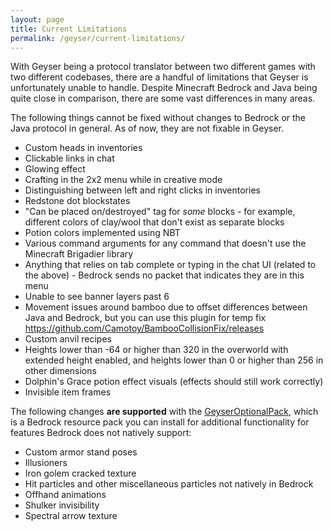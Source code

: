 ```yaml
---
layout: page
title: Current Limitations
permalink: /geyser/current-limitations/
---
```


With Geyser being a protocol translator between two different games with two different codebases, there are a handful of limitations that Geyser is unfortunately unable to handle. Despite Minecraft Bedrock and Java being quite close in comparison, there are some vast differences in many areas.

The following things cannot be fixed without changes to Bedrock or the Java protocol in general. As of now, they are not fixable in Geyser.

- Custom heads in inventories
- Clickable links in chat
- Glowing effect
- Crafting in the 2x2 menu while in creative mode
- Distinguishing between left and right clicks in inventories
- Redstone dot blockstates
- "Can be placed on/destroyed" tag for *some* blocks - for example, different colors of clay/wool that don't exist as separate blocks
- Potion colors implemented using NBT
- Various command arguments for any command that doesn't use the Minecraft Brigadier library
- Anything that relies on tab complete or typing in the chat UI (related to the above) - Bedrock sends no packet that indicates they are in this menu
- Unable to see banner layers past 6
- Movement issues around bamboo due to offset differences between Java and Bedrock, but you can use this plugin for temp fix https://github.com/Camotoy/BambooCollisionFix/releases
- Custom anvil recipes
- Heights lower than -64 or higher than 320 in the overworld with extended height enabled, and heights lower than 0 or higher than 256 in other dimensions
- Dolphin's Grace potion effect visuals (effects should still work correctly)
- Invisible item frames

The following changes **are supported** with the [GeyserOptionalPack](https://github.com/GeyserMC/Geyser/wiki/GeyserOptionalPack), which is a Bedrock resource pack you can install for additional functionality for features Bedrock does not natively support:
- Custom armor stand poses
- Illusioners
- Iron golem cracked texture
- Hit particles and other miscellaneous particles not natively in Bedrock
- Offhand animations
- Shulker invisibility
- Spectral arrow texture